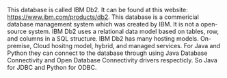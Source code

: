 This database is called IBM Db2. It can be found at this website: https://www.ibm.com/products/db2. This database is a commericial database management 
system which was created by IBM. It is not a open-source system. IBM Db2 uses a relational data model based on tables, row, and columns in a SQL structure. 
IBM Db2 has many hosting models. On-premise, Cloud hositng model, hybrid, and managed services. For Java and Python they can connect to the database through using Java Database Connectivity and Open Database Connectivity drivers respecticly. So Java for JDBC and Python for ODBC. 
